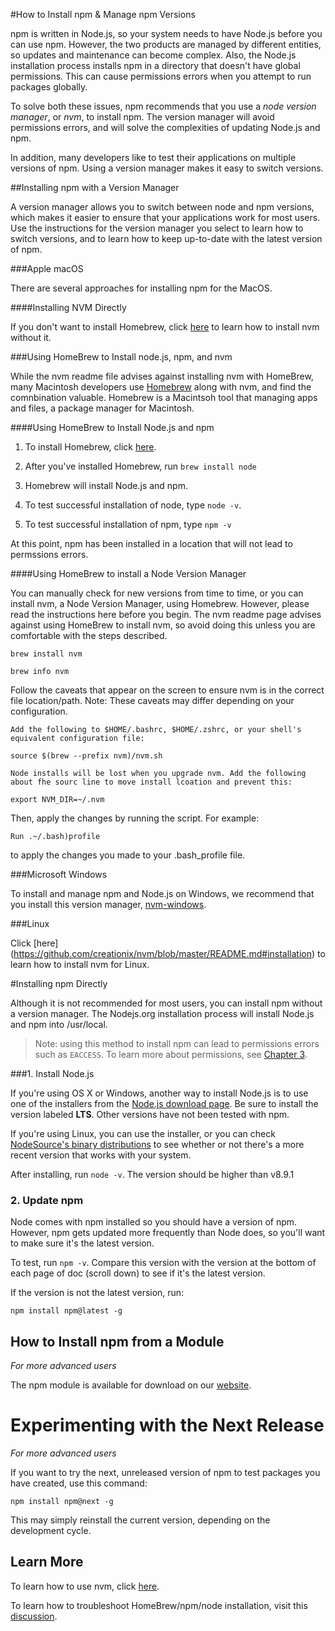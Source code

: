 <!--
title: 02 - How to install npm & manage npm versions 
-->

#How to Install npm & Manage npm Versions

npm is written in Node.js, so your system needs to have Node.js before you can use npm. However, the two products are managed by different entities, so updates and maintenance can become complex. Also, the Node.js installation process installs npm in a directory that doesn't have global permissions. This can cause permissions errors when you attempt to run packages globally. 

To solve both these issues, npm recommends that you use a *node version manager*, or *nvm*, to install npm. The version manager will avoid permissions errors, and will solve the complexities of updating Node.js and npm. 

In addition, many developers like to test their applications on multiple versions of npm. Using a version manager makes it easy to switch versions.

##Installing npm with a Version Manager 

A version manager allows you to switch between node and npm versions, which makes it easier to ensure that your applications work for most users. Use the instructions for the version manager you select to learn how to switch versions, and to learn how to keep up-to-date with the latest version of npm. 

###Apple macOS 

There are several approaches for installing npm for the MacOS. 

####Installing NVM Directly

If you don't want to install Homebrew, click [here](https://github.com/creationix/nvm/blob/master/README.md#installation) to learn how to install nvm without it. 

###Using HomeBrew to Install node.js, npm, and nvm 

While the nvm readme file advises against installing nvm with HomeBrew, many Macintosh developers use [Homebrew](https://brew.sh/) along with nvm, and find the comnbination valuable. Homebrew is a Macintsoh tool that managing apps and files, a package manager for Macintosh. 

####Using HomeBrew to Install Node.js and npm

1. To install Homebrew, click [here](https://docs.brew.sh/Installation.html).

2. After you've installed Homebrew, run `brew install node` 

3. Homebrew will install Node.js and npm. 

4. To test successful installation of node, type `node -v`.

5. To test successful installation of npm, type `npm -v` 

At this point, npm has been installed in a location that will not lead to permssions errors. 

####Using HomeBrew to install a Node Version Manager

You can manually check for new versions from time to time, or you can install nvm, a Node Version Manager, using Homebrew. However, please read the instructions here before you begin. The nvm readme page advises against using HomeBrew to install nvm, so avoid doing this unless you are comfortable with the steps described. 

`brew install nvm`

`brew info nvm`

Follow the caveats that appear on the screen to ensure nvm is in the correct file location/path. Note: These caveats may differ depending on your configuration.

```
Add the following to $HOME/.bashrc, $HOME/.zshrc, or your shell's equivalent configuration file:

source $(brew --prefix nvm)/nvm.sh

Node installs will be lost when you upgrade nvm. Add the following about fhe sourc line to move install lcoation and prevent this:

export NVM_DIR=~/.nvm

```

Then, apply the changes by running the script. For example:

`Run .~/.bash)profile` 

to apply the changes you made to your .bash_profile file. 

###Microsoft Windows
 
To install and manage npm and Node.js on Windows, we recommend that you install this version manager, [nvm-windows](https://github.com/coreybutler/nvm-windows).

###Linux

Click [here] (https://github.com/creationix/nvm/blob/master/README.md#installation) to learn how to install nvm for Linux.

#Installing npm Directly

Although it is not recommended for most users, you can install npm without a version manager. The Nodejs.org installation process will install Node.js and npm into /usr/local. 

> Note: using this method to install npm can lead to permissions errors such as `EACCESS`. To learn more about permissions, see [Chapter 3](https://docs.npmjs.com/getting-started/fixing-npm-permissions).

###1. Install Node.js 

If you're using OS X or Windows, another way to install Node.js is to use one of the installers from the [Node.js download page](https://nodejs.org/en/download/). Be sure to install the version labeled **LTS**. Other versions have not been tested with npm. 
	
If you're using Linux, you can use the installer, or you can check [NodeSource's binary distributions](https://github.com/nodesource/distributions) to see whether or not there's a more recent version that works with your system.
	
After installing, run `node -v`. The version should be higher than v8.9.1

### 2. Update npm

Node comes with npm installed so you should have a version of npm. 
However, npm gets updated more frequently than Node does, so you'll want to make sure it's the latest version.

To test,  run `npm -v`. Compare this version with the version at the bottom of each page of doc (scroll down) to see if it's the latest version.

If the version is not the latest version, run:

`npm install npm@latest -g`

## How to Install npm from a Module

*For more advanced users*

The npm module is available for download on our [website](https://registry.npmjs.org/npm/-/npm-{VERSION}.tgz).

# Experimenting with the Next Release 

*For more advanced users*

If you want to try the next, unreleased version of npm to test packages you have created, use this command:

`npm install npm@next -g`

This may simply reinstall the current version, depending on the development cycle. 

## Learn More

To learn how to use nvm, click [here](https://github.com/creationix/nvm/blob/master/README.md#usage).

To learn how to troubleshoot HomeBrew/npm/node installation, visit this [discussion](https://www.dyclassroom.com/howto-mac/how-to-install-nodejs-and-npm-on-mac-using-homebrew).

